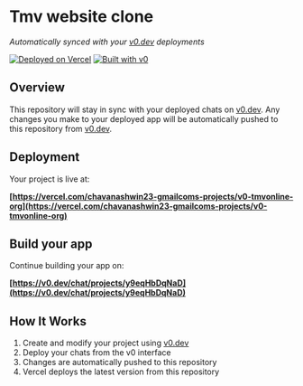 # Tmv website clone

*Automatically synced with your [v0.dev](https://v0.dev) deployments*

[![Deployed on Vercel](https://img.shields.io/badge/Deployed%20on-Vercel-black?style=for-the-badge&logo=vercel)](https://vercel.com/chavanashwin23-gmailcoms-projects/v0-tmvonline-org)
[![Built with v0](https://img.shields.io/badge/Built%20with-v0.dev-black?style=for-the-badge)](https://v0.dev/chat/projects/y9eqHbDqNaD)

## Overview

This repository will stay in sync with your deployed chats on [v0.dev](https://v0.dev).
Any changes you make to your deployed app will be automatically pushed to this repository from [v0.dev](https://v0.dev).

## Deployment

Your project is live at:

**[https://vercel.com/chavanashwin23-gmailcoms-projects/v0-tmvonline-org](https://vercel.com/chavanashwin23-gmailcoms-projects/v0-tmvonline-org)**

## Build your app

Continue building your app on:

**[https://v0.dev/chat/projects/y9eqHbDqNaD](https://v0.dev/chat/projects/y9eqHbDqNaD)**

## How It Works

1. Create and modify your project using [v0.dev](https://v0.dev)
2. Deploy your chats from the v0 interface
3. Changes are automatically pushed to this repository
4. Vercel deploys the latest version from this repository